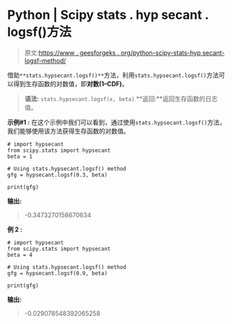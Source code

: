 # Python | Scipy stats . hyp secant . logsf()方法

> 原文:[https://www . geesforgeks . org/python-scipy-stats-hyp secant-logsf-method/](https://www.geeksforgeeks.org/python-scipy-stats-hypsecant-logsf-method/)

借助`**stats.hypsecant.logsf()**`方法，利用`stats.hypsecant.logsf()`方法可以得到生存函数的对数值，即**对数(1–CDF)**。

> **语法:** `stats.hypsecant.logsf(x, beta)`
> **返回:**返回生存函数的日志值。

**示例#1 :**
在这个示例中我们可以看到，通过使用`stats.hypsecant.logsf()`方法，我们能够使用该方法获得生存函数的对数值。

```
# import hypsecant
from scipy.stats import hypsecant
beta = 1

# Using stats.hypsecant.logsf() method
gfg = hypsecant.logsf(0.3, beta)

print(gfg)
```

**输出:**

> -0.3473270158670634

**例 2 :**

```
# import hypsecant
from scipy.stats import hypsecant
beta = 4

# Using stats.hypsecant.logsf() method
gfg = hypsecant.logsf(0.9, beta)

print(gfg)
```

**输出:**

> -0.029078548392065258